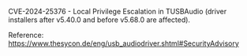 CVE-2024-25376 - Local Privilege Escalation in TUSBAudio (driver installers after v5.40.0 and before v5.68.0 are affected).

Reference:
https://www.thesycon.de/eng/usb_audiodriver.shtml#SecurityAdvisory
